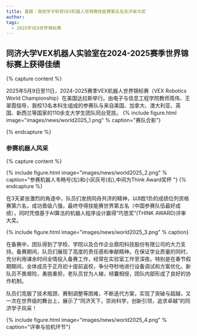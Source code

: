 ```yaml
---
title: 喜报｜我校学子斩获VEX机器人世锦赛技能赛第五名及评审大奖
author: 
tags:
  - 2025年VEX世界锦标赛
---
```


## 同济大学VEX机器人实验室在2024-2025赛季世界锦标赛上获得佳绩


{% capture content %}

2025年5月9日至11日，2024-2025赛季VEX机器人世界锦标赛（VEX Robotics World Championship）在美国达拉斯举行。由电子与信息工程学院教师周伟、王翠霞指导，我校13名本科生组成的参赛队与来自美国、加拿大、澳大利亚、英国、新西兰等国家的110余支大学生团队同台竞技。
{% include figure.html image="images/news/world2025_1.png" % caption="赛队合影"}

{% endcapture %}


### 参赛机器人风采
{% capture content %}

{% include figure.html image="images/news/world2025_2.png" % caption="参赛机器人韦畅号(左)和小灰灰号(右),中间为Think Award奖杯 "}
{% endcapture %}

在3天紧张激烈的角逐中，队员们发扬同舟共济的精神，以8胜1负的成绩位列资格赛第六名，成功晋级八强，最终夺得技能赛世界第五名（中国参赛队伍最好成绩），同时凭借基于AI算法的机器人程序设计赢得“巧思奖”(THINK AWARD)评审大奖。

{% include figure.html image="images/news/world2025_3.png" % caption}

在备赛中，团队得到了学校、学院以及合作企业鼎阳科技股份有限公司的大力支持。备赛期间，队员们展现了高度的责任感和奉献精神。在保证学业质量的同时，充分利用课余时间全情投入备赛工作，经常在实验室工作至深夜。特别是在春节假期期间，全体成员于正月初十提前返校，争分夺秒地进行设备调试和方案优化。新队员不畏艰险，勇挑重担，老队员甘为人梯，倾囊相授，团队内部形成了良好的协作机制。

队员们克服了技术瓶颈、赛制调整等困难，不断迭代方案，实现了突破与超越，又一次在世界级的舞台上，展示了“同济天下，崇尚科学，创新引领，追求卓越”的同济学子风采！


{% include figure.html image="images/news/world2025_4.png" % caption="评审与验机环节"}
